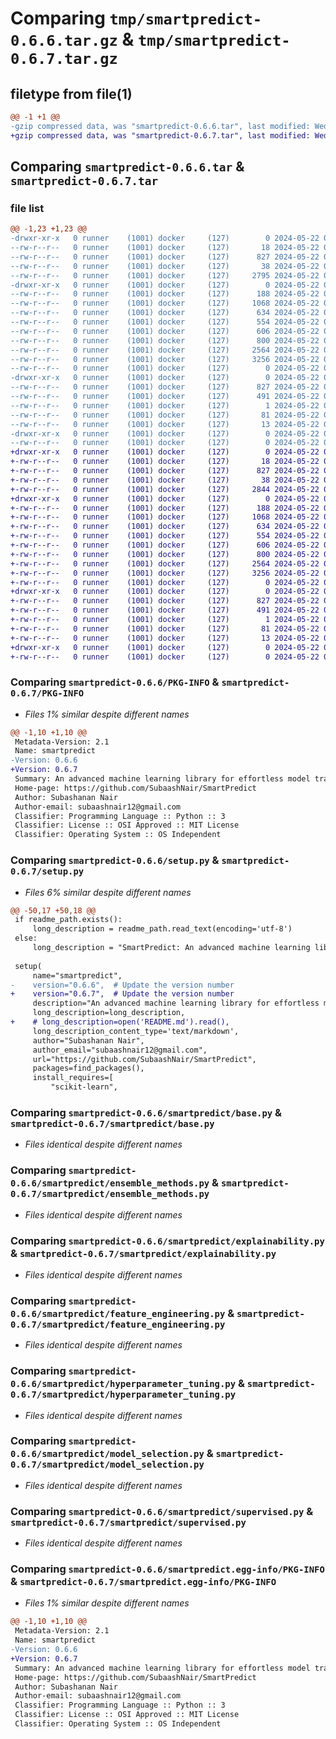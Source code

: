 # Comparing `tmp/smartpredict-0.6.6.tar.gz` & `tmp/smartpredict-0.6.7.tar.gz`

## filetype from file(1)

```diff
@@ -1 +1 @@
-gzip compressed data, was "smartpredict-0.6.6.tar", last modified: Wed May 22 05:36:08 2024, max compression
+gzip compressed data, was "smartpredict-0.6.7.tar", last modified: Wed May 22 05:52:19 2024, max compression
```

## Comparing `smartpredict-0.6.6.tar` & `smartpredict-0.6.7.tar`

### file list

```diff
@@ -1,23 +1,23 @@
-drwxr-xr-x   0 runner    (1001) docker     (127)        0 2024-05-22 05:36:08.071659 smartpredict-0.6.6/
--rw-r--r--   0 runner    (1001) docker     (127)       18 2024-05-22 05:36:04.000000 smartpredict-0.6.6/MANIFEST.in
--rw-r--r--   0 runner    (1001) docker     (127)      827 2024-05-22 05:36:08.067659 smartpredict-0.6.6/PKG-INFO
--rw-r--r--   0 runner    (1001) docker     (127)       38 2024-05-22 05:36:08.071659 smartpredict-0.6.6/setup.cfg
--rw-r--r--   0 runner    (1001) docker     (127)     2795 2024-05-22 05:36:04.000000 smartpredict-0.6.6/setup.py
-drwxr-xr-x   0 runner    (1001) docker     (127)        0 2024-05-22 05:36:08.067659 smartpredict-0.6.6/smartpredict/
--rw-r--r--   0 runner    (1001) docker     (127)      188 2024-05-22 05:36:04.000000 smartpredict-0.6.6/smartpredict/__init__.py
--rw-r--r--   0 runner    (1001) docker     (127)     1068 2024-05-22 05:36:04.000000 smartpredict-0.6.6/smartpredict/base.py
--rw-r--r--   0 runner    (1001) docker     (127)      634 2024-05-22 05:36:04.000000 smartpredict-0.6.6/smartpredict/ensemble_methods.py
--rw-r--r--   0 runner    (1001) docker     (127)      554 2024-05-22 05:36:04.000000 smartpredict-0.6.6/smartpredict/explainability.py
--rw-r--r--   0 runner    (1001) docker     (127)      606 2024-05-22 05:36:04.000000 smartpredict-0.6.6/smartpredict/feature_engineering.py
--rw-r--r--   0 runner    (1001) docker     (127)      800 2024-05-22 05:36:04.000000 smartpredict-0.6.6/smartpredict/hyperparameter_tuning.py
--rw-r--r--   0 runner    (1001) docker     (127)     2564 2024-05-22 05:36:04.000000 smartpredict-0.6.6/smartpredict/model_selection.py
--rw-r--r--   0 runner    (1001) docker     (127)     3256 2024-05-22 05:36:04.000000 smartpredict-0.6.6/smartpredict/supervised.py
--rw-r--r--   0 runner    (1001) docker     (127)        0 2024-05-22 05:36:04.000000 smartpredict-0.6.6/smartpredict/utils.py
-drwxr-xr-x   0 runner    (1001) docker     (127)        0 2024-05-22 05:36:08.067659 smartpredict-0.6.6/smartpredict.egg-info/
--rw-r--r--   0 runner    (1001) docker     (127)      827 2024-05-22 05:36:08.000000 smartpredict-0.6.6/smartpredict.egg-info/PKG-INFO
--rw-r--r--   0 runner    (1001) docker     (127)      491 2024-05-22 05:36:08.000000 smartpredict-0.6.6/smartpredict.egg-info/SOURCES.txt
--rw-r--r--   0 runner    (1001) docker     (127)        1 2024-05-22 05:36:08.000000 smartpredict-0.6.6/smartpredict.egg-info/dependency_links.txt
--rw-r--r--   0 runner    (1001) docker     (127)       81 2024-05-22 05:36:08.000000 smartpredict-0.6.6/smartpredict.egg-info/requires.txt
--rw-r--r--   0 runner    (1001) docker     (127)       13 2024-05-22 05:36:08.000000 smartpredict-0.6.6/smartpredict.egg-info/top_level.txt
-drwxr-xr-x   0 runner    (1001) docker     (127)        0 2024-05-22 05:36:08.067659 smartpredict-0.6.6/tests/
--rw-r--r--   0 runner    (1001) docker     (127)        0 2024-05-22 05:36:04.000000 smartpredict-0.6.6/tests/test_smartpredict.py
+drwxr-xr-x   0 runner    (1001) docker     (127)        0 2024-05-22 05:52:19.684328 smartpredict-0.6.7/
+-rw-r--r--   0 runner    (1001) docker     (127)       18 2024-05-22 05:52:16.000000 smartpredict-0.6.7/MANIFEST.in
+-rw-r--r--   0 runner    (1001) docker     (127)      827 2024-05-22 05:52:19.684328 smartpredict-0.6.7/PKG-INFO
+-rw-r--r--   0 runner    (1001) docker     (127)       38 2024-05-22 05:52:19.684328 smartpredict-0.6.7/setup.cfg
+-rw-r--r--   0 runner    (1001) docker     (127)     2844 2024-05-22 05:52:16.000000 smartpredict-0.6.7/setup.py
+drwxr-xr-x   0 runner    (1001) docker     (127)        0 2024-05-22 05:52:19.684328 smartpredict-0.6.7/smartpredict/
+-rw-r--r--   0 runner    (1001) docker     (127)      188 2024-05-22 05:52:16.000000 smartpredict-0.6.7/smartpredict/__init__.py
+-rw-r--r--   0 runner    (1001) docker     (127)     1068 2024-05-22 05:52:16.000000 smartpredict-0.6.7/smartpredict/base.py
+-rw-r--r--   0 runner    (1001) docker     (127)      634 2024-05-22 05:52:16.000000 smartpredict-0.6.7/smartpredict/ensemble_methods.py
+-rw-r--r--   0 runner    (1001) docker     (127)      554 2024-05-22 05:52:16.000000 smartpredict-0.6.7/smartpredict/explainability.py
+-rw-r--r--   0 runner    (1001) docker     (127)      606 2024-05-22 05:52:16.000000 smartpredict-0.6.7/smartpredict/feature_engineering.py
+-rw-r--r--   0 runner    (1001) docker     (127)      800 2024-05-22 05:52:16.000000 smartpredict-0.6.7/smartpredict/hyperparameter_tuning.py
+-rw-r--r--   0 runner    (1001) docker     (127)     2564 2024-05-22 05:52:16.000000 smartpredict-0.6.7/smartpredict/model_selection.py
+-rw-r--r--   0 runner    (1001) docker     (127)     3256 2024-05-22 05:52:16.000000 smartpredict-0.6.7/smartpredict/supervised.py
+-rw-r--r--   0 runner    (1001) docker     (127)        0 2024-05-22 05:52:16.000000 smartpredict-0.6.7/smartpredict/utils.py
+drwxr-xr-x   0 runner    (1001) docker     (127)        0 2024-05-22 05:52:19.684328 smartpredict-0.6.7/smartpredict.egg-info/
+-rw-r--r--   0 runner    (1001) docker     (127)      827 2024-05-22 05:52:19.000000 smartpredict-0.6.7/smartpredict.egg-info/PKG-INFO
+-rw-r--r--   0 runner    (1001) docker     (127)      491 2024-05-22 05:52:19.000000 smartpredict-0.6.7/smartpredict.egg-info/SOURCES.txt
+-rw-r--r--   0 runner    (1001) docker     (127)        1 2024-05-22 05:52:19.000000 smartpredict-0.6.7/smartpredict.egg-info/dependency_links.txt
+-rw-r--r--   0 runner    (1001) docker     (127)       81 2024-05-22 05:52:19.000000 smartpredict-0.6.7/smartpredict.egg-info/requires.txt
+-rw-r--r--   0 runner    (1001) docker     (127)       13 2024-05-22 05:52:19.000000 smartpredict-0.6.7/smartpredict.egg-info/top_level.txt
+drwxr-xr-x   0 runner    (1001) docker     (127)        0 2024-05-22 05:52:19.684328 smartpredict-0.6.7/tests/
+-rw-r--r--   0 runner    (1001) docker     (127)        0 2024-05-22 05:52:16.000000 smartpredict-0.6.7/tests/test_smartpredict.py
```

### Comparing `smartpredict-0.6.6/PKG-INFO` & `smartpredict-0.6.7/PKG-INFO`

 * *Files 1% similar despite different names*

```diff
@@ -1,10 +1,10 @@
 Metadata-Version: 2.1
 Name: smartpredict
-Version: 0.6.6
+Version: 0.6.7
 Summary: An advanced machine learning library for effortless model training, evaluation, and selection.
 Home-page: https://github.com/SubaashNair/SmartPredict
 Author: Subashanan Nair
 Author-email: subaashnair12@gmail.com
 Classifier: Programming Language :: Python :: 3
 Classifier: License :: OSI Approved :: MIT License
 Classifier: Operating System :: OS Independent
```

### Comparing `smartpredict-0.6.6/setup.py` & `smartpredict-0.6.7/setup.py`

 * *Files 6% similar despite different names*

```diff
@@ -50,17 +50,18 @@
 if readme_path.exists():
     long_description = readme_path.read_text(encoding='utf-8')
 else:
     long_description = "SmartPredict: An advanced machine learning library for effortless model training, evaluation, and selection."
 
 setup(
     name="smartpredict",
-    version="0.6.6",  # Update the version number
+    version="0.6.7",  # Update the version number
     description="An advanced machine learning library for effortless model training, evaluation, and selection.",
     long_description=long_description,
+    # long_description=open('README.md').read(),
     long_description_content_type='text/markdown',
     author="Subashanan Nair",
     author_email="subaashnair12@gmail.com",
     url="https://github.com/SubaashNair/SmartPredict",
     packages=find_packages(),
     install_requires=[
         "scikit-learn",
```

### Comparing `smartpredict-0.6.6/smartpredict/base.py` & `smartpredict-0.6.7/smartpredict/base.py`

 * *Files identical despite different names*

### Comparing `smartpredict-0.6.6/smartpredict/ensemble_methods.py` & `smartpredict-0.6.7/smartpredict/ensemble_methods.py`

 * *Files identical despite different names*

### Comparing `smartpredict-0.6.6/smartpredict/explainability.py` & `smartpredict-0.6.7/smartpredict/explainability.py`

 * *Files identical despite different names*

### Comparing `smartpredict-0.6.6/smartpredict/feature_engineering.py` & `smartpredict-0.6.7/smartpredict/feature_engineering.py`

 * *Files identical despite different names*

### Comparing `smartpredict-0.6.6/smartpredict/hyperparameter_tuning.py` & `smartpredict-0.6.7/smartpredict/hyperparameter_tuning.py`

 * *Files identical despite different names*

### Comparing `smartpredict-0.6.6/smartpredict/model_selection.py` & `smartpredict-0.6.7/smartpredict/model_selection.py`

 * *Files identical despite different names*

### Comparing `smartpredict-0.6.6/smartpredict/supervised.py` & `smartpredict-0.6.7/smartpredict/supervised.py`

 * *Files identical despite different names*

### Comparing `smartpredict-0.6.6/smartpredict.egg-info/PKG-INFO` & `smartpredict-0.6.7/smartpredict.egg-info/PKG-INFO`

 * *Files 1% similar despite different names*

```diff
@@ -1,10 +1,10 @@
 Metadata-Version: 2.1
 Name: smartpredict
-Version: 0.6.6
+Version: 0.6.7
 Summary: An advanced machine learning library for effortless model training, evaluation, and selection.
 Home-page: https://github.com/SubaashNair/SmartPredict
 Author: Subashanan Nair
 Author-email: subaashnair12@gmail.com
 Classifier: Programming Language :: Python :: 3
 Classifier: License :: OSI Approved :: MIT License
 Classifier: Operating System :: OS Independent
```

